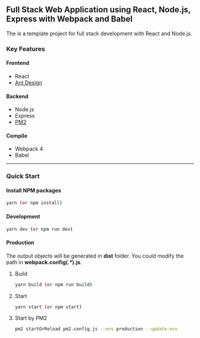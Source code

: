 ## Full Stack Web Application using React, Node.js, Express with Webpack and Babel
The is a template project for full stack development with React and Node.js.
### Key Features
#### Frontend
- React
- [Ant Design](https://ant.design/)
#### Backend
- Node.js
- Express
- [PM2](http://pm2.keymetrics.io/)   

#### Compile
- Webpack 4
- Babel
---
### Quick Start

#### Install NPM packages    
   ```bash
   yarn (or npm install)
   ```
#### Development    
   ```bash
   yarn dev (or npm run dev)
   ```

#### Production
The output objects will be generated in **dist** folder. You could modify the path in **webpack.config(.*).js**.  
1. Build    
   ```bash
   yarn build (or npm run build)
   ```    
2. Start    
   ```bash
   yarn start (or npm start)
   ```
3. Start by PM2   
   ```bash
   pm2 startOrReload pm2.config.js --env production --update-env
   ```
